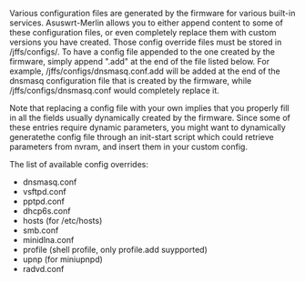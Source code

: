 Various configuration files are generated by the firmware for various built-in services.  Asuswrt-Merlin allows you to either append content to some of these configuration files, or even completely replace them with custom versions you have created. Those config override files must be stored in /jffs/configs/.  To have a config file appended to the one created by the firmware, simply append ".add" at the end of the file listed below.  For example, /jffs/configs/dnsmasq.conf.add will be added at the 
end of the dnsmasq configuration file that is created by the firmware, while /jffs/configs/dnsmasq.conf would completely replace it.

Note that replacing a config file with your own implies that you properly fill in all the fields usually dynamically created by the firmware.  Since some of these entries require dynamic parameters, you might want to dynamically generatethe config file through an init-start script which could retrieve parameters from nvram, and insert them in your custom config.

The list of available config overrides:

* dnsmasq.conf
* vsftpd.conf
* pptpd.conf
* dhcp6s.conf
* hosts (for /etc/hosts)
* smb.conf
* minidlna.conf
* profile (shell profile, only profile.add suypported)
* upnp (for miniupnpd)
* radvd.conf